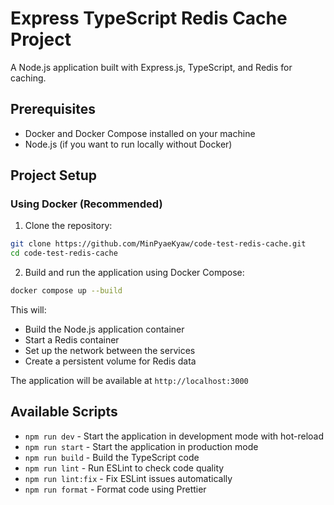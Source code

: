 # Express TypeScript Redis Cache Project

A Node.js application built with Express.js, TypeScript, and Redis for caching.

## Prerequisites

- Docker and Docker Compose installed on your machine
- Node.js (if you want to run locally without Docker)

## Project Setup

### Using Docker (Recommended)

1. Clone the repository:
```bash
git clone https://github.com/MinPyaeKyaw/code-test-redis-cache.git
cd code-test-redis-cache
```

2. Build and run the application using Docker Compose:
```bash
docker compose up --build
```

This will:
- Build the Node.js application container
- Start a Redis container
- Set up the network between the services
- Create a persistent volume for Redis data

The application will be available at `http://localhost:3000`

## Available Scripts

- `npm run dev` - Start the application in development mode with hot-reload
- `npm run start` - Start the application in production mode
- `npm run build` - Build the TypeScript code
- `npm run lint` - Run ESLint to check code quality
- `npm run lint:fix` - Fix ESLint issues automatically
- `npm run format` - Format code using Prettier